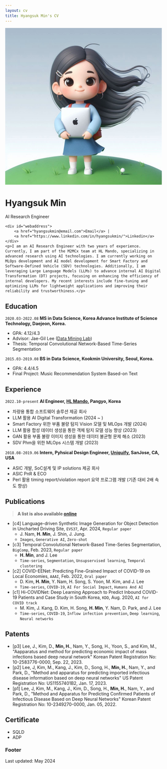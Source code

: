 ```yaml
---
layout: cv
title: Hyangsuk Min's CV
---
```

<img src="./assets/grace_avatar.jpeg" alt="profile avatar" class="profile-image">
<div class="header-container">
    <h1>Hyangsuk Min</h1>
    <p>AI Research Engineer</p>
    
    <div id="webaddress">
        <a href="hyangsukmin@email.com">Email</a> | 
        <a href="https://www.linkedin.com/in/hyangsukmin/">Linkedin</a>
    </div>
    <p>I am an AI Research Engineer with two years of experience. Currently, I am part of the M2MCx team at HL Mando, specializing in advanced research using AI technologies. I am currently working on MLOps development and AI model development for Smart Factory and Software-Defined Vehicle (SDV) technologies. Additionally, I am leveraging Large Language Models (LLMs) to advance internal AI Digital Transformation (DT) projects, focusing on enhancing the efficiency of internal developers. My recent interests include fine-tuning and optimizing LLMs for lightweight applications and improving their reliability and trustworthiness.</p>
</div>

## Education
`2020.03-2022.08` __MS in Data Science, Korea Advance Institute of Science Technology, Daejeon, Korea.__
- GPA: 4.12/4.3
- Advisor: Jae-Gil Lee (<a href="https://kaistdmlab.org">Data Mining Lab</a>)
- Thesis: Temporal Convolutional Network-Based Time-Series Segmentation

`2015.03-2019.08` __BS in Data Science, Kookmin University, Seoul, Korea.__
  - GPA: 4.4/4.5
  - Final Project: Music Recommendation System Based-on Text

## Experience
`2022.10-present` __AI Engineer, <a href="https://www.hlmando.com/ko/solution/sw.do">HL Mando</a>, Pangyo, Korea__ 
- 차량용 통합 소프트웨어 솔루션 제공 회사
- LLM 활용 AI Digital Transformation (2024 ~ )
- Smart Factory 위한 부품 불량 탐지 Vision 모델 및 MLOps 개발 (2024)
- LLM 활용 합성 데이터 생성을 통한 객체 탐지 모델 성능 향상 (2023)
- GAN 활용 부품 불량 이미지 생성을 통한 데이터 불균형 문제 해소 (2023)
- SDV Phm을 위한 MLOps 시스템 개발 (2023)
  
`2018.08-2019.06` __Intern, Pyhsical Design Engineer, <a href="https://www.uniquify.com">Uniquify</a>, SanJose, CA, USA__ 
- ASIC 개발, SoC설계 및 IP solutions 제공 회사
- ASIC PnR & ECO
- Perl 활용 timing report/violation report 요약 프로그램 개발 (기존 대비 2배 속도 향상)


## Publications
> __A list is also available [online](http://scholar.google.co.uk/citations?user=U24LXHAAAAAJ)__

- [c4] Language-driven Synthetic Image Generation for Object Detection in Uncharted Driving Site, `EVS37`, Apr. 2024, `Regular paper`
  - J. Nam, **H. Min**, J. Shin, J. Jung.
  - `Images`, `Generative AI`, `Zero-shot`
- [c3] Temporal Convolutional Network-Based Time-Series Segmentation, `BigComp`, Feb. 2023, `Regular paper`
  - **H. Min**, and J. Lee
  - `Time-series`, `Segmentation`, `Unsupservised learning`, `Temporal clustering`
- [c2] COVID-EENet: Predicting Fine-Grained Impact of COVID-19 on Local Economies, `AAAI`, Feb. 2022, `Oral paper`
  - D. Kim, **H. Min**, Y. Nam, H. Song, S. Yoon, M. Kim, and J. Lee
  - `Time-series`, `COVID-19`, `AI For Social Impact`, `Humans And AI`
- [c1] Hi-COVIDNet: Deep Learning Approach to Predict Inbound COVID-19 Patients and Case Study in South Korea, `KDD`, Aug. 2020, `AI for COVID track`
  - M. Kim, J. Kang, D. Kim, H. Song, **H. Min**, Y. Nam, D. Park, and J. Lee
  - `Time-series`, `COVID-19`, `Inflow infection prevention`, `Deep learning`, `Neural networks`

## Patents
- [p3] Lee, J., Kim, D., **Min, H.**, Nam, Y., Song, H., Yoon, S., and Kim, M., "Aapparatus and method for predicting economic impact of mass infections based deep neural network" Korean Patent Registration No: 10-2583776-0000, Sep. 22, 2023.
- [p2] Lee, J, Kim, M., Kang, J., Kim, D., Song, H., **Min, H.**, Nam, Y., and Park, D., "Method and apparatus for predicting imported infectious disease information based on deep neural networks" US Patent Registration No: US11557401B2, Jan. 17, 2023.
- [p1] Lee, J, Kim, M., Kang, J., Kim, D., Song, H., **Min, H.**, Nam, Y., and Park, D., "Method and Apparatus for Predicting Confirmed Patients of Infectious Disease Based on Deep Neural Networks" Korean Patent Registration No: 10-2349270-0000, Jan. 05, 2022.


## Certificate
- SQLD
- ADP

### Footer
Last updated: May 2024



